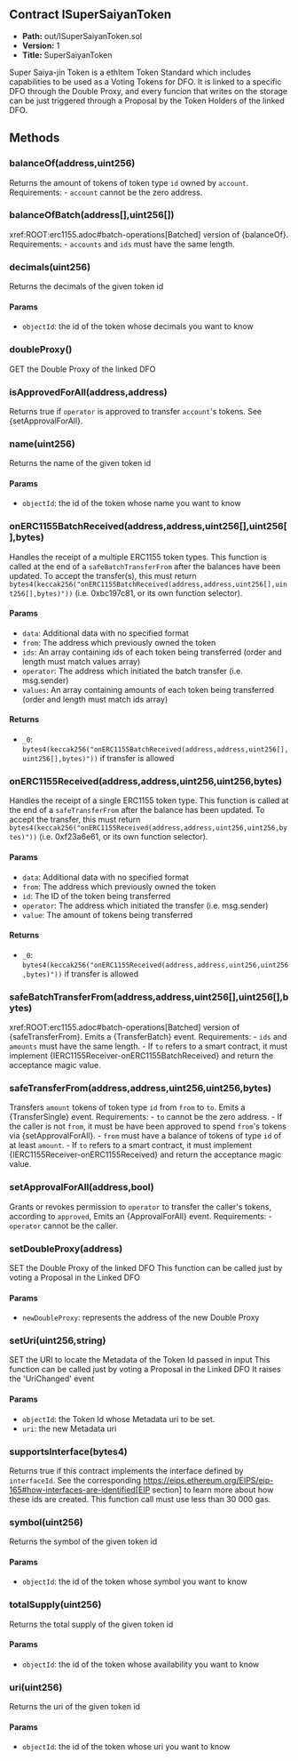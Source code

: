 ## Contract ISuperSaiyanToken

* **Path:** out/ISuperSaiyanToken.sol
* **Version:** 1
* **Title:** SuperSaiyanToken

Super Saiya-jin Token is a ethItem Token Standard which includes capabilities to be used as a Voting Tokens for DFO. It is linked to a specific DFO through the Double Proxy, and every funcion that writes on the storage can be just triggered through a Proposal by the Token Holders of the linked DFO.
## Methods



### balanceOf(address,uint256)

Returns the amount of tokens of token type `id` owned by `account`. Requirements: - `account` cannot be the zero address.



### balanceOfBatch(address[],uint256[])

xref:ROOT:erc1155.adoc#batch-operations[Batched] version of {balanceOf}. Requirements: - `accounts` and `ids` must have the same length.



### decimals(uint256)

Returns the decimals of the given token id

#### Params

- `objectId`: the id of the token whose decimals you want to know



### doubleProxy()

GET the Double Proxy of the linked DFO



### isApprovedForAll(address,address)

Returns true if `operator` is approved to transfer ``account``'s tokens. See {setApprovalForAll}.



### name(uint256)

Returns the name of the given token id

#### Params

- `objectId`: the id of the token whose name you want to know



### onERC1155BatchReceived(address,address,uint256[],uint256[],bytes)

Handles the receipt of a multiple ERC1155 token types. This function is called at the end of a `safeBatchTransferFrom` after the balances have been updated. To accept the transfer(s), this must return `bytes4(keccak256("onERC1155BatchReceived(address,address,uint256[],uint256[],bytes)"))` (i.e. 0xbc197c81, or its own function selector).

#### Params

- `data`: Additional data with no specified format
- `from`: The address which previously owned the token
- `ids`: An array containing ids of each token being transferred (order and length must match values array)
- `operator`: The address which initiated the batch transfer (i.e. msg.sender)
- `values`: An array containing amounts of each token being transferred (order and length must match ids array)

#### Returns

- `_0`: `bytes4(keccak256("onERC1155BatchReceived(address,address,uint256[],uint256[],bytes)"))` if transfer is allowed



### onERC1155Received(address,address,uint256,uint256,bytes)

Handles the receipt of a single ERC1155 token type. This function is called at the end of a `safeTransferFrom` after the balance has been updated. To accept the transfer, this must return `bytes4(keccak256("onERC1155Received(address,address,uint256,uint256,bytes)"))` (i.e. 0xf23a6e61, or its own function selector).

#### Params

- `data`: Additional data with no specified format
- `from`: The address which previously owned the token
- `id`: The ID of the token being transferred
- `operator`: The address which initiated the transfer (i.e. msg.sender)
- `value`: The amount of tokens being transferred

#### Returns

- `_0`: `bytes4(keccak256("onERC1155Received(address,address,uint256,uint256,bytes)"))` if transfer is allowed



### safeBatchTransferFrom(address,address,uint256[],uint256[],bytes)

xref:ROOT:erc1155.adoc#batch-operations[Batched] version of {safeTransferFrom}. Emits a {TransferBatch} event. Requirements: - `ids` and `amounts` must have the same length. - If `to` refers to a smart contract, it must implement {IERC1155Receiver-onERC1155BatchReceived} and return the acceptance magic value.



### safeTransferFrom(address,address,uint256,uint256,bytes)

Transfers `amount` tokens of token type `id` from `from` to `to`. Emits a {TransferSingle} event. Requirements: - `to` cannot be the zero address. - If the caller is not `from`, it must be have been approved to spend ``from``'s tokens via {setApprovalForAll}. - `from` must have a balance of tokens of type `id` of at least `amount`. - If `to` refers to a smart contract, it must implement {IERC1155Receiver-onERC1155Received} and return the acceptance magic value.



### setApprovalForAll(address,bool)

Grants or revokes permission to `operator` to transfer the caller's tokens, according to `approved`, Emits an {ApprovalForAll} event. Requirements: - `operator` cannot be the caller.



### setDoubleProxy(address)

SET the Double Proxy of the linked DFO This function can be called just by voting a Proposal in the Linked DFO

#### Params

- `newDoubleProxy`: represents the address of the new Double Proxy



### setUri(uint256,string)

SET the URI to locate the Metadata of the Token Id passed in input This function can be called just by voting a Proposal in the Linked DFO It raises the 'UriChanged' event

#### Params

- `objectId`: the Token Id whose Metadata uri to be set.
- `uri`: the new Metadata uri



### supportsInterface(bytes4)

Returns true if this contract implements the interface defined by `interfaceId`. See the corresponding https://eips.ethereum.org/EIPS/eip-165#how-interfaces-are-identified[EIP section] to learn more about how these ids are created. This function call must use less than 30 000 gas.



### symbol(uint256)

Returns the symbol of the given token id

#### Params

- `objectId`: the id of the token whose symbol you want to know



### totalSupply(uint256)

Returns the total supply of the given token id

#### Params

- `objectId`: the id of the token whose availability you want to know



### uri(uint256)

Returns the uri of the given token id

#### Params

- `objectId`: the id of the token whose uri you want to know
